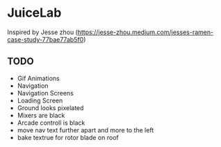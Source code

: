 # JuiceLab

Inspired by Jesse zhou (https://jesse-zhou.medium.com/jesses-ramen-case-study-77bae77ab5f0)

## TODO

- Gif Animations
- Navigation
- Navigation Screens
- Loading Screen
- Ground looks pixelated
- Mixers are black
- Arcade controll is black
- move nav text further apart and more to the left
- bake textrue for rotor blade on roof
